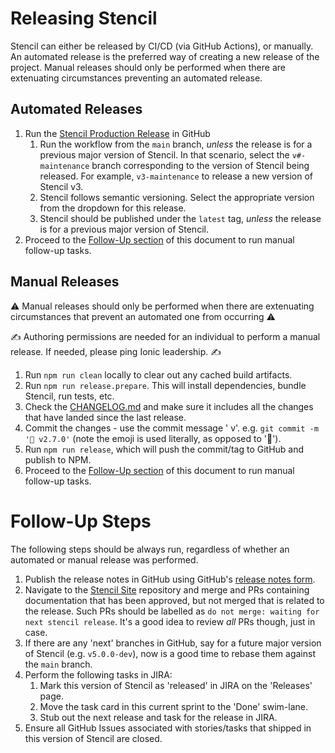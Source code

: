 # Releasing Stencil

Stencil can either be released by CI/CD (via GitHub Actions), or manually.
An automated release is the preferred way of creating a new release of the project.
Manual releases should only be performed when there are extenuating circumstances preventing an automated release.

## Automated Releases

1. Run the [Stencil Production Release](https://github.com/ionic-team/stencil/actions/workflows/release-production.yml)
in GitHub
   1. Run the workflow from the `main` branch, _unless_ the release is for a previous major version of Stencil.
   In that scenario, select the `v#-maintenance` branch corresponding to the version of Stencil being released.
   For example, `v3-maintenance` to release a new version of Stencil v3.
   2. Stencil follows semantic versioning. Select the appropriate version from the dropdown for this release.
   3. Stencil should be published under the `latest` tag, _unless_ the release is for a previous major version of
   Stencil.
2. Proceed to the [Follow-Up section](#follow-up) of this document to run manual follow-up tasks.

## Manual Releases

⚠️ Manual releases should only be performed when there are extenuating circumstances that prevent an automated one from occurring ⚠️

✍️ Authoring permissions are needed for an individual to perform a manual release. If needed, please ping Ionic leadership. ✍️

1. Run `npm run clean` locally to clear out any cached build artifacts.
2. Run `npm run release.prepare`. This will install dependencies, bundle Stencil, run tests, etc.
3. Check the [CHANGELOG.md](../CHANGELOG.md) and make sure it includes all the changes that have landed since the last 
release.
4. Commit the changes - use the commit message '<emoji> v<VERSION>'. e.g. `git commit -m '🤦‍ v2.7.0'` (note the emoji is 
used literally, as opposed to ':facepalm:').
5. Run `npm run release`, which will push the commit/tag to GitHub and publish to NPM.
6. Proceed to the [Follow-Up section](#follow-up) of this document to run manual follow-up tasks.

# Follow-Up Steps

The following steps should be always run, regardless of whether an automated or manual release was performed.

1. Publish the release notes in GitHub using GitHub's [release notes form](https://github.com/ionic-team/stencil/releases/new).
2. Navigate to the [Stencil Site](https://github.com/ionic-team/stencil-site/pulls) repository and merge and PRs
   containing documentation that has been approved, but not merged that is related to the release. Such PRs should be
   labelled as `do not merge: waiting for next stencil release`. It's a good idea to review _all_ PRs though, just in
   case.
3. If there are any 'next' branches in GitHub, say for a future major version of Stencil (e.g. `v5.0.0-dev`), now is a
   good time to rebase them against the `main` branch.
4. Perform the following tasks in JIRA:
   1. Mark this version of Stencil as 'released' in JIRA on the 'Releases' page.
   2. Move the task card in this current sprint to the 'Done' swim-lane.
   3. Stub out the next release and task for the release in JIRA.
5. Ensure all GitHub Issues associated with stories/tasks that shipped in this version of Stencil are closed.
